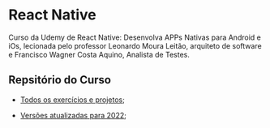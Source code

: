 # React Native
Curso da Udemy de React Native: Desenvolva APPs Nativas para Android e iOs, lecionada pelo professor Leonardo Moura Leitão, arquiteto de software e Francisco Wagner Costa Aquino, Analista de Testes.

## Repsitório do Curso

* [Todos os exercícios e projetos](https://github.com/cod3rcursos/curso-react-native);

* [Versões atualizadas para 2022](https://github.com/cod3rcursos/curso-react-native/tree/master/2022);
